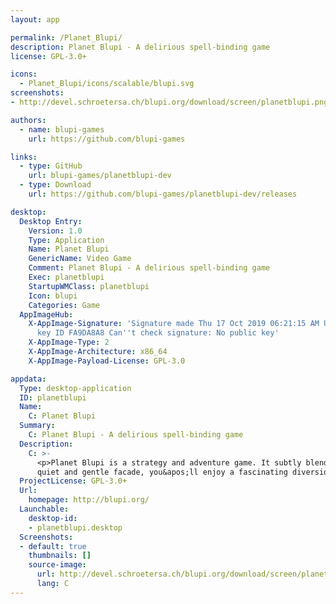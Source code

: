 ```yaml
---
layout: app

permalink: /Planet_Blupi/
description: Planet Blupi - A delirious spell-binding game
license: GPL-3.0+

icons:
  - Planet_Blupi/icons/scalable/blupi.svg
screenshots:
- http://devel.schroetersa.ch/blupi.org/download/screen/planetblupi.png

authors:
  - name: blupi-games
    url: https://github.com/blupi-games

links:
  - type: GitHub
    url: blupi-games/planetblupi-dev
  - type: Download
    url: https://github.com/blupi-games/planetblupi-dev/releases

desktop:
  Desktop Entry:
    Version: 1.0
    Type: Application
    Name: Planet Blupi
    GenericName: Video Game
    Comment: Planet Blupi - A delirious spell-binding game
    Exec: planetblupi
    StartupWMClass: planetblupi
    Icon: blupi
    Categories: Game
  AppImageHub:
    X-AppImage-Signature: 'Signature made Thu 17 Oct 2019 06:21:15 AM UTC using RSA
      key ID FA9DA8A8 Can''t check signature: No public key'
    X-AppImage-Type: 2
    X-AppImage-Architecture: x86_64
    X-AppImage-Payload-License: GPL-3.0

appdata:
  Type: desktop-application
  ID: planetblupi
  Name:
    C: Planet Blupi
  Summary:
    C: Planet Blupi - A delirious spell-binding game
  Description:
    C: >-
      <p>Planet Blupi is a strategy and adventure game. It subtly blends action with thought-provoking challenges. Behind the
      quiet and gentle facade, you&apos;ll enjoy a fascinating diversion full of surprises.</p>
  ProjectLicense: GPL-3.0+
  Url:
    homepage: http://blupi.org/
  Launchable:
    desktop-id:
    - planetblupi.desktop
  Screenshots:
  - default: true
    thumbnails: []
    source-image:
      url: http://devel.schroetersa.ch/blupi.org/download/screen/planetblupi.png
      lang: C
---
```

